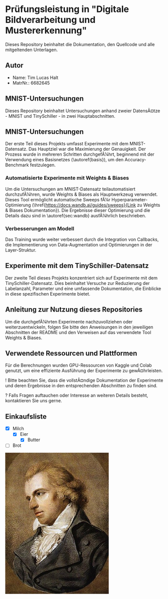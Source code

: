 # Prüfungsleistung in "Digitale Bildverarbeitung und Mustererkennung"

Dieses Repository beinhaltet die Dokumentation, den Quellcode und alle mitgeltenden Unterlagen.

## Autor

- Name:     Tim Lucas Halt
- MatrNr.:  6682645

## MNIST-Untersuchungen

Dieses Repository beinhaltet Untersuchungen anhand zweier DatensÃ¤tze - MNIST und TinySchiller - in zwei Hauptabschnitten.

## MNIST-Untersuchungen
Der erste Teil dieses Projekts umfasst Experimente mit dem MNIST-Datensatz. Das Hauptziel war die Maximierung der Genauigkeit. Der Prozess wurde in mehreren Schritten durchgefÃ¼hrt, beginnend mit der Verwendung eines Basisnetzes (\autoref{basis}), um den Accuracy-Benchmark festzulegen. 

### Automatisierte Experimente mit Weights & Biases
Um die Untersuchungen am MNIST-Datensatz teilautomatisiert durchzufÃ¼hren, wurde Weights & Biases als Hauptwerkzeug verwendet. Dieses Tool ermöglicht automatische Sweeps fÃ¼r Hyperparameter-Optimierung (\href{https://docs.wandb.ai/guides/sweeps}{Link zu Weights & Biases Dokumentation}). Die Ergebnisse dieser Optimierung und die Details dazu sind in \autoref{sec:wandb} ausfÃ¼hrlich beschrieben.

### Verbesserungen am Modell
Das Training wurde weiter verbessert durch die Integration von Callbacks, die Implementierung von Data-Augmentation und Optimierungen in der Layer-Struktur.

## Experimente mit dem TinySchiller-Datensatz
Der zweite Teil dieses Projekts konzentriert sich auf Experimente mit dem TinySchiller-Datensatz. Dies beinhaltet Versuche zur Reduzierung der Labelanzahl, Parameter und eine umfassende Dokumentation, die Einblicke in diese spezifischen Experimente bietet.

## Anleitung zur Nutzung dieses Repositories
Um die durchgefÃ¼hrten Experimente nachzuvollziehen oder weiterzuentwickeln, folgen Sie bitte den Anweisungen in den jeweiligen Abschnitten der README und den Verweisen auf das verwendete Tool Weights & Biases.

## Verwendete Ressourcen und Plattformen
Für die Berechnungen wurden GPU-Ressourcen von Kaggle und Colab genutzt, um eine effiziente Ausführung der Experimente zu gewÃ¤hrleisten.

! Bitte beachten Sie, dass die vollstÃ¤ndige Dokumentation der Experimente und deren Ergebnisse in den entsprechenden Abschnitten zu finden sind.

? Falls Fragen auftauchen oder Interesse an weiteren Details besteht, kontaktieren Sie uns gerne.

## Einkaufsliste
- [x] Milch
    - [x] Eier
        - [x] Butter
- [ ] Brot

![schönes Bild](schiller.jpg)
